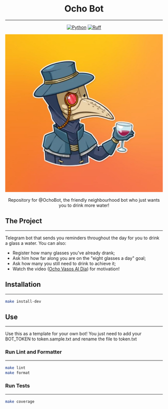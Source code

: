 <div align="center">

# Ocho Bot
---
[![Python](https://img.shields.io/badge/python-3.12-green)](https://www.python.org)
[![Ruff](https://img.shields.io/badge/code%20style-ruff-000000.svg)](https://github.com/psf/ruff)

![@OchoBot](/assets/images/ocho_avatar.jpg "@OchoBot")

Repository for @OchoBot, the friendly neighbourhood bot who just wants you to drink more water!
</div>

## The Project
---
Telegram bot that sends you reminders throughout the day for you to drink a glass a water. 
You can also: 
- Register how many glasses you've already drank;
- Ask him how far along you are on the "eight glasses a day" goal;
- Ask how many you still need to drink to achieve it;
- Watch the video ([Ocho Vasos Al Dia](https://www.youtube.com/watch?v=qfgaGcjp1tE&ab_channel=PedroRito)) for motivation!

## Installation
---
```sh
make install-dev
```

## Use
---
Use this as a template for your own bot! 
You just need to add your BOT_TOKEN to token.sample.txt and rename the file to token.txt

### Run Lint and Formatter
---
```sh
make lint
make format
```

### Run Tests
---
```sh
make coverage
```
